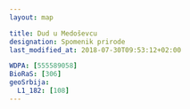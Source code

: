 ```yaml
---
layout: map

title: Dud u Medoševcu
designation: Spomenik prirode
last_modified_at: 2018-07-30T09:53:12+02:00

WDPA: [555589058]
BioRaS: [306]
geoSrbija:
  L1_182: [108]
---
```

